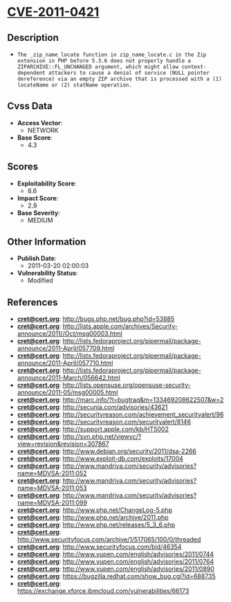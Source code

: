 
# [CVE-2011-0421](http://bugs.php.net/bug.php?id=53885)

## Description

- `The _zip_name_locate function in zip_name_locate.c in the Zip extension in PHP before 5.3.6 does not properly handle a ZIPARCHIVE::FL_UNCHANGED argument, which might allow context-dependent attackers to cause a denial of service (NULL pointer dereference) via an empty ZIP archive that is processed with a (1) locateName or (2) statName operation.`

## Cvss Data

- **Access Vector**:
  - NETWORK
- **Base Score**:
  - 4.3

## Scores

- **Exploitability Score**:
  - 8.6
- **Impact Score**:
  - 2.9
- **Base Severity**:
  - MEDIUM

## Other Information

- **Publish Date**:
  - 2011-03-20 02:00:03
- **Vulnerability Status**:
  - Modified

## References

- **cret@cert.org**: http://bugs.php.net/bug.php?id=53885
- **cret@cert.org**: http://lists.apple.com/archives/Security-announce/2011//Oct/msg00003.html
- **cret@cert.org**: http://lists.fedoraproject.org/pipermail/package-announce/2011-April/057709.html
- **cret@cert.org**: http://lists.fedoraproject.org/pipermail/package-announce/2011-April/057710.html
- **cret@cert.org**: http://lists.fedoraproject.org/pipermail/package-announce/2011-March/056642.html
- **cret@cert.org**: http://lists.opensuse.org/opensuse-security-announce/2011-05/msg00005.html
- **cret@cert.org**: http://marc.info/?l=bugtraq&m=133469208622507&w=2
- **cret@cert.org**: http://secunia.com/advisories/43621
- **cret@cert.org**: http://securityreason.com/achievement_securityalert/96
- **cret@cert.org**: http://securityreason.com/securityalert/8146
- **cret@cert.org**: http://support.apple.com/kb/HT5002
- **cret@cert.org**: http://svn.php.net/viewvc/?view=revision&revision=307867
- **cret@cert.org**: http://www.debian.org/security/2011/dsa-2266
- **cret@cert.org**: http://www.exploit-db.com/exploits/17004
- **cret@cert.org**: http://www.mandriva.com/security/advisories?name=MDVSA-2011:052
- **cret@cert.org**: http://www.mandriva.com/security/advisories?name=MDVSA-2011:053
- **cret@cert.org**: http://www.mandriva.com/security/advisories?name=MDVSA-2011:099
- **cret@cert.org**: http://www.php.net/ChangeLog-5.php
- **cret@cert.org**: http://www.php.net/archive/2011.php
- **cret@cert.org**: http://www.php.net/releases/5_3_6.php
- **cret@cert.org**: http://www.securityfocus.com/archive/1/517065/100/0/threaded
- **cret@cert.org**: http://www.securityfocus.com/bid/46354
- **cret@cert.org**: http://www.vupen.com/english/advisories/2011/0744
- **cret@cert.org**: http://www.vupen.com/english/advisories/2011/0764
- **cret@cert.org**: http://www.vupen.com/english/advisories/2011/0890
- **cret@cert.org**: https://bugzilla.redhat.com/show_bug.cgi?id=688735
- **cret@cert.org**: https://exchange.xforce.ibmcloud.com/vulnerabilities/66173
